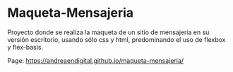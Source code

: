 # Maqueta-Mensajeria
Proyecto donde se realiza la maqueta de un sitio de mensajeria en su versión escritorio, usando sólo css y html, predominando el uso de flexbox y flex-basis.

Page: https://andreaendigital.github.io/maqueta-mensajeria/
